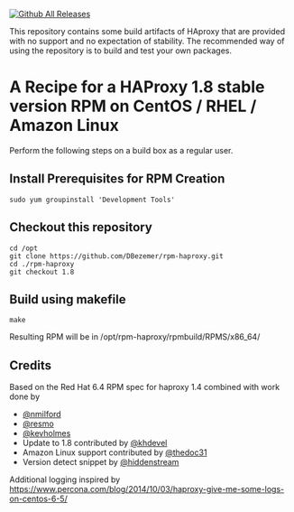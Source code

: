 [![Github All Releases](https://img.shields.io/github/downloads/DBezemer/rpm-haproxy/total.svg)](https://github.com/DBezemer/rpm-haproxy/releases)

This repository contains some build artifacts of HAproxy that are provided with no support and no expectation of stability.
The recommended way of using the repository is to build and test your own packages.

# A Recipe for a HAProxy 1.8 stable version RPM on CentOS / RHEL / Amazon Linux

Perform the following steps on a build box as a regular user.

## Install Prerequisites for RPM Creation

    sudo yum groupinstall 'Development Tools'

## Checkout this repository

    cd /opt
    git clone https://github.com/DBezemer/rpm-haproxy.git 
    cd ./rpm-haproxy
    git checkout 1.8

## Build using makefile
    make
    
Resulting RPM will be in /opt/rpm-haproxy/rpmbuild/RPMS/x86_64/

## Credits

Based on the Red Hat 6.4 RPM spec for haproxy 1.4 combined with work done by 
- [@nmilford](https://www.github.com/nmilford)
- [@resmo](https://www.github.com/resmo) 
- [@kevholmes](https://www.github.com/kevholmes)
- Update to 1.8 contributed by [@khdevel](https://github.com/khdevel)
- Amazon Linux support contributed by [@thedoc31](https://github.com/thedoc31)
- Version detect snippet by [@hiddenstream](https://github.com/hiddenstream)

Additional logging inspired by https://www.percona.com/blog/2014/10/03/haproxy-give-me-some-logs-on-centos-6-5/
